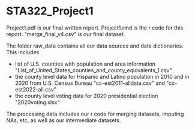 # STA322_Project1

Project1.pdf is our final written report. Project1.rmd is the r code for this report. "merge_final_v4.csv" is our final dataset. 

The folder raw_data contains all our data sources and data dictionaries. This includes 
- list of U.S. counties with population and area information "List_of_United_States_counties_and_county_equivalents_1.csv"
- the county level data for Hispanic and Latino population in 2010 and in 2020 from U.S. Census Bureau "cc-est2011-alldata.csv" and "cc-est2022-all.csv"
- the county level voting data for 2020 presidential election "2020voting.xlsx"

The processing data includes our r code for merging datasets, imputing NAs, etc, as well as our intermediate datasets. 

